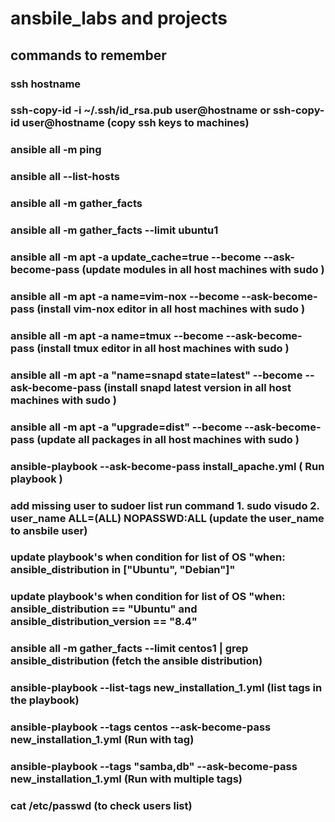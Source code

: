# ansbile_labs and projects
 ## commands to remember 
  ### ssh hostname
  ### ssh-copy-id -i ~/.ssh/id_rsa.pub user@hostname or ssh-copy-id user@hostname (copy ssh keys to machines)
  ### ansible all -m ping
  ### ansible all --list-hosts
  ### ansible all -m gather_facts
  ### ansible all -m gather_facts --limit ubuntu1
  ### ansible all -m apt -a update_cache=true --become --ask-become-pass (update modules in all host machines with sudo )
  ### ansible all -m apt -a name=vim-nox --become --ask-become-pass (install vim-nox editor in all host machines with sudo )
  ### ansible all -m apt -a name=tmux --become --ask-become-pass (install tmux editor in all host machines with sudo )
  ### ansible all -m apt -a "name=snapd state=latest" --become --ask-become-pass (install snapd latest version in all host machines with sudo )
  ### ansible all -m apt -a "upgrade=dist" --become --ask-become-pass (update all packages in all host machines with sudo )
  ### ansible-playbook --ask-become-pass install_apache.yml ( Run playbook )
  ### add missing user to sudoer list  run command 1. sudo visudo 2. user_name ALL=(ALL) NOPASSWD:ALL (update the user_name to ansbile user) 
  ### update playbook's when condition for list of OS  "when: ansible_distribution in ["Ubuntu", "Debian"]"
  ###  update playbook's when condition for list of OS  "when: ansible_distribution == "Ubuntu" and ansible_distribution_version == "8.4"
  ### ansible all -m gather_facts --limit centos1 | grep ansible_distribution (fetch the ansible distribution)
  ### ansible-playbook --list-tags new_installation_1.yml  (list tags in the playbook)
  ### ansible-playbook --tags centos --ask-become-pass new_installation_1.yml (Run with tag)
  ### ansible-playbook --tags "samba,db" --ask-become-pass new_installation_1.yml (Run with multiple tags)
  ### cat /etc/passwd (to check users list)


